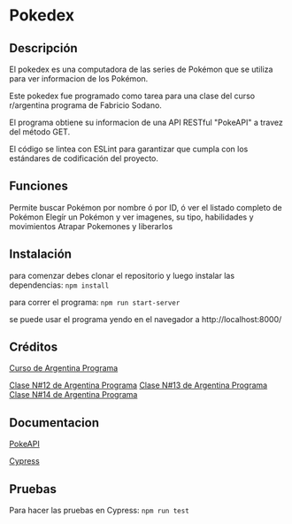 # Pokedex

## Descripción
El pokedex es una computadora de las series de Pokémon que se utiliza para ver informacion de los Pokémon.

Este pokedex fue programado como tarea para una clase del curso r/argentina programa de Fabricio Sodano.

El programa obtiene su informacion de una API RESTful "PokeAPI" a travez del método GET.

El código se lintea con ESLint para garantizar que cumpla con los estándares de codificación del proyecto.

## Funciones
Permite buscar Pokémon por nombre ó por ID, ó ver el listado completo de Pokémon
Elegír un Pokémon y ver imagenes, su tipo, habilidades y movimientos
Atrapar Pokemones y liberarlos

## Instalación
para comenzar debes clonar el repositorio y luego instalar las dependencias:
`npm install`

para correr el programa: 
`npm run start-server`

se puede usar el programa yendo en el navegador a
http://localhost:8000/

## Créditos
[Curso de Argentina Programa](https://argentinaprograma.com/)

[Clase N#12 de Argentina Programa](https://www.youtube.com/watch?v=lGZAkNLtTkE&list=PLs73pLtDNXD893LSF8fP-EfZbGWMECmnc&index=12)
[Clase N#13 de Argentina Programa](https://www.youtube.com/watch?v=cY-OQERZBR0&list=PLs73pLtDNXD893LSF8fP-EfZbGWMECmnc&index=14)
[Clase N#14 de Argentina Programa](https://www.youtube.com/watch?v=yQxobcVFj7w&list=PLs73pLtDNXD893LSF8fP-EfZbGWMECmnc&index=15)

## Documentacion
[PokeAPI](https://pokeapi.co/)

[Cypress](https://docs.cypress.io/)

## Pruebas 
Para hacer las pruebas en Cypress:
`npm run test`
